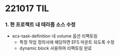 # 221017 TIL
### 1. 현 프로젝트 내 테라폼 소스 수정
* ecs-task-definition 내 volume 옵션 리팩토링
    * 특정 작업 정의서에 해당하면 EFS 마운트 되도록 수정
    * dynamic block 사용하여 리팩토링 완료